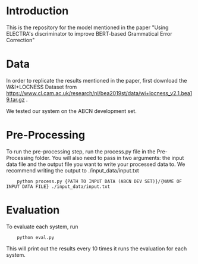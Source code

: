 # Introduction #

This is the repository for the model mentioned in the paper "Using ELECTRA's discriminator to improve BERT-based Grammatical Error Correction"

# Data #
In order to replicate the results mentioned in the paper, first download the W\&I+LOCNESS Dataset from https://www.cl.cam.ac.uk/research/nl/bea2019st/data/wi+locness_v2.1.bea19.tar.gz .

We tested our system on the ABCN development set.

# Pre-Processing #

To run the pre-processing step, run the process.py file in the Pre-Processing folder. You will also need to pass in two arguments: the input data file and the output file you want to write your processed data to. We recommend writing the output to ./input_data/input.txt

        python process.py {PATH TO INPUT DATA (ABCN DEV SET)}/{NAME OF INPUT DATA FILE} ./input_data/input.txt

# Evaluation #

To evaluate each system, run

        python eval.py

This will print out the results every 10 times it runs the evaluation for each system.



